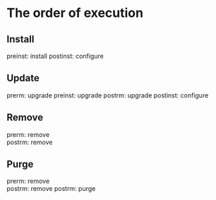 
# The order of execution

## Install
preinst: install
postinst: configure

## Update
prerm: upgrade
preinst: upgrade
postrm: upgrade
postinst: configure

## Remove
prerm: remove   
postrm: remove 

## Purge
prerm: remove   
postrm: remove
postrm: purge 
